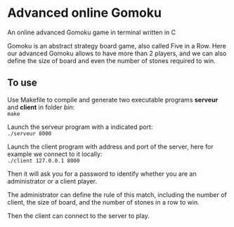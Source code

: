 # Advanced online Gomoku
An online advanced Gomoku game in terminal written in C

Gomoku is an abstract strategy board game, also called Five in a Row. Here our advanced Gomoku allows to have more than 2 players, and we can also define the size of board and even the number of stones required to win.

## To use
Use Makefile to compile and generate two executable programs **serveur** and **client** in folder *bin*:  
`make`

Launch the serveur program with a indicated port:  
`./serveur 8000`

Launch the client program with address and port of the server, here for example we connect to it locally:  
`./client 127.0.0.1 8000`

Then it will ask you for a password to identify whether you are an administrator or a client player.  

The administrator can define the rule of this match, including the number of client, the size of board, and the number of stones in a row to win.  

Then the client can connect to the server to play.
